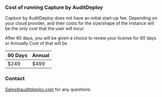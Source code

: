 ### Cost of running Capture by AuditDeploy
Capture by AuditDeploy does not have an initial start-up fee.
Depending on your cloud provider, and their costs for the size/shape of the instance will be
the only cost that the user will incur.

After 60 days, you will be given a choice to renew your license for 90 days or Annually
Cost of that will be 

90 Days | Annual
 --- | --- 
$249		| $499

### Contact
Sales@auditdeploy.com for any questions.